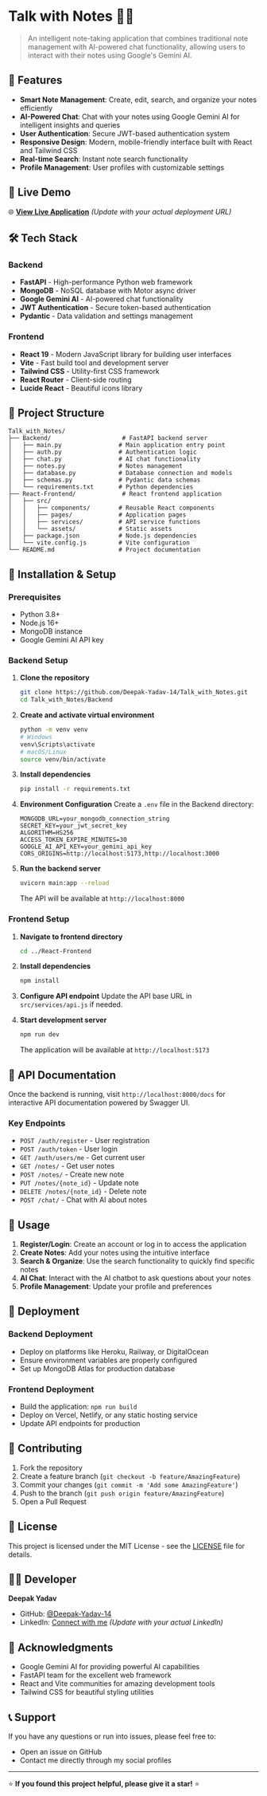 # Talk with Notes 📝💬

> An intelligent note-taking application that combines traditional note management with AI-powered chat functionality, allowing users to interact with their notes using Google's Gemini AI.

## 🌟 Features

- **Smart Note Management**: Create, edit, search, and organize your notes efficiently
- **AI-Powered Chat**: Chat with your notes using Google Gemini AI for intelligent insights and queries
- **User Authentication**: Secure JWT-based authentication system
- **Responsive Design**: Modern, mobile-friendly interface built with React and Tailwind CSS
- **Real-time Search**: Instant note search functionality
- **Profile Management**: User profiles with customizable settings

## 🚀 Live Demo

🌐 **[View Live Application](https://notifymon.vercel.app)** _(Update with your actual deployment URL)_

## 🛠️ Tech Stack

### Backend

- **FastAPI** - High-performance Python web framework
- **MongoDB** - NoSQL database with Motor async driver
- **Google Gemini AI** - AI-powered chat functionality
- **JWT Authentication** - Secure token-based authentication
- **Pydantic** - Data validation and settings management

### Frontend

- **React 19** - Modern JavaScript library for building user interfaces
- **Vite** - Fast build tool and development server
- **Tailwind CSS** - Utility-first CSS framework
- **React Router** - Client-side routing
- **Lucide React** - Beautiful icons library

## 📁 Project Structure

```
Talk_with_Notes/
├── Backend/                    # FastAPI backend server
│   ├── main.py                # Main application entry point
│   ├── auth.py                # Authentication logic
│   ├── chat.py                # AI chat functionality
│   ├── notes.py               # Notes management
│   ├── database.py            # Database connection and models
│   ├── schemas.py             # Pydantic data schemas
│   └── requirements.txt       # Python dependencies
├── React-Frontend/             # React frontend application
│   ├── src/
│   │   ├── components/        # Reusable React components
│   │   ├── pages/             # Application pages
│   │   ├── services/          # API service functions
│   │   └── assets/            # Static assets
│   ├── package.json           # Node.js dependencies
│   └── vite.config.js         # Vite configuration
└── README.md                  # Project documentation
```

## 🔧 Installation & Setup

### Prerequisites

- Python 3.8+
- Node.js 16+
- MongoDB instance
- Google Gemini AI API key

### Backend Setup

1. **Clone the repository**

   ```bash
   git clone https://github.com/Deepak-Yadav-14/Talk_with_Notes.git
   cd Talk_with_Notes/Backend
   ```

2. **Create and activate virtual environment**

   ```bash
   python -m venv venv
   # Windows
   venv\Scripts\activate
   # macOS/Linux
   source venv/bin/activate
   ```

3. **Install dependencies**

   ```bash
   pip install -r requirements.txt
   ```

4. **Environment Configuration**
   Create a `.env` file in the Backend directory:

   ```env
   MONGODB_URL=your_mongodb_connection_string
   SECRET_KEY=your_jwt_secret_key
   ALGORITHM=HS256
   ACCESS_TOKEN_EXPIRE_MINUTES=30
   GOOGLE_AI_API_KEY=your_gemini_api_key
   CORS_ORIGINS=http://localhost:5173,http://localhost:3000
   ```

5. **Run the backend server**
   ```bash
   uvicorn main:app --reload
   ```
   The API will be available at `http://localhost:8000`

### Frontend Setup

1. **Navigate to frontend directory**

   ```bash
   cd ../React-Frontend
   ```

2. **Install dependencies**

   ```bash
   npm install
   ```

3. **Configure API endpoint**
   Update the API base URL in `src/services/api.js` if needed.

4. **Start development server**
   ```bash
   npm run dev
   ```
   The application will be available at `http://localhost:5173`

## 🔑 API Documentation

Once the backend is running, visit `http://localhost:8000/docs` for interactive API documentation powered by Swagger UI.

### Key Endpoints

- `POST /auth/register` - User registration
- `POST /auth/token` - User login
- `GET /auth/users/me` - Get current user
- `GET /notes/` - Get user notes
- `POST /notes/` - Create new note
- `PUT /notes/{note_id}` - Update note
- `DELETE /notes/{note_id}` - Delete note
- `POST /chat/` - Chat with AI about notes

## 🎯 Usage

1. **Register/Login**: Create an account or log in to access the application
2. **Create Notes**: Add your notes using the intuitive interface
3. **Search & Organize**: Use the search functionality to quickly find specific notes
4. **AI Chat**: Interact with the AI chatbot to ask questions about your notes
5. **Profile Management**: Update your profile and preferences

## 🚀 Deployment

### Backend Deployment

- Deploy on platforms like Heroku, Railway, or DigitalOcean
- Ensure environment variables are properly configured
- Set up MongoDB Atlas for production database

### Frontend Deployment

- Build the application: `npm run build`
- Deploy on Vercel, Netlify, or any static hosting service
- Update API endpoints for production

## 🤝 Contributing

1. Fork the repository
2. Create a feature branch (`git checkout -b feature/AmazingFeature`)
3. Commit your changes (`git commit -m 'Add some AmazingFeature'`)
4. Push to the branch (`git push origin feature/AmazingFeature`)
5. Open a Pull Request

## 📝 License

This project is licensed under the MIT License - see the [LICENSE](LICENSE) file for details.

## 👨‍💻 Developer

**Deepak Yadav**

- GitHub: [@Deepak-Yadav-14](https://github.com/Deepak-Yadav-14)
- LinkedIn: [Connect with me](https://linkedin.com/in/your-profile) _(Update with your actual LinkedIn)_

## 🙏 Acknowledgments

- Google Gemini AI for providing powerful AI capabilities
- FastAPI team for the excellent web framework
- React and Vite communities for amazing development tools
- Tailwind CSS for beautiful styling utilities

## 📞 Support

If you have any questions or run into issues, please feel free to:

- Open an issue on GitHub
- Contact me directly through my social profiles

---

⭐ **If you found this project helpful, please give it a star!** ⭐
